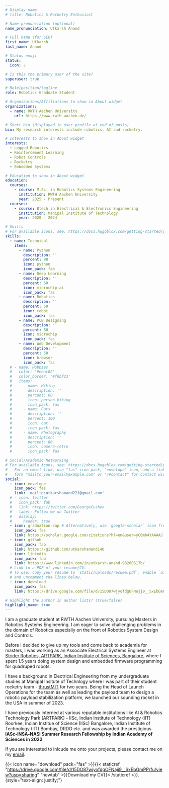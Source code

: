 ```yaml
---
# Display name
# title: Robotics & Rocketry Enthusiast

# Name pronunciation (optional)
name_pronunciation: Utkarsh Anand

# Full name (for SEO)
first_name: Utkarsh
last_name: Anand

# Status emoji
status:
  icon: ☕️

# Is this the primary user of the site?
superuser: true

# Role/position/tagline
role: Robotics Graduate Student

# Organizations/Affiliations to show in About widget
organizations:
  - name: RWTH Aachen University
    url: https://www.rwth-aachen.de/

# Short bio (displayed in user profile at end of posts)
bio: My research interests include robotics, AI and rocketry.

# Interests to show in About widget
interests:
  - Legged Robotics
  - Reinforcement Learning
  - Robot Controls
  - Rocketry
  - Embedded Systems

# Education to show in About widget
education:
  courses:
    - course: M.Sc. in Robotics Systems Engineering
      institution: RWTH Aachen University 
      year: 2025 - Present
  courses:
    - course: Btech in Electrical & Electronics Engineering
      institution: Manipal Institute of Technology
      year: 2020 - 2024

# Skills
# For available icons, see: https://docs.hugoblox.com/getting-started/page-builder/#icons
skills:
  - name: Technical
    items:
      - name: Python
        description: ''
        percent: 90
        icon: python
        icon_pack: fab
      - name: Deep Learning
        description: ''
        percent: 60
        icon: microchip-ai
        icon_pack: fas
      - name: Robotics
        description: ''
        percent: 60
        icon: robot
        icon_pack: fas
      - name: PCB Designing
        description: ''
        percent: 80
        icon: microchip
        icon_pack: fas
      - name: Web Development
        description: ''
        percent: 50
        icon: browser
        icon_pack: fas
  # - name: Hobbies
  #   color: '#eeac02'
  #   color_border: '#f0bf23'
  #   items:
  #     - name: Hiking
  #       description: ''
  #       percent: 60
  #       icon: person-hiking
  #       icon_pack: fas
  #     - name: Cats
  #       description: ''
  #       percent: 100
  #       icon: cat
  #       icon_pack: fas
  #     - name: Photography
  #       description: ''
  #       percent: 80
  #       icon: camera-retro
  #       icon_pack: fas

# Social/Academic Networking
# For available icons, see: https://docs.hugoblox.com/getting-started/page-builder/#icons
#   For an email link, use "fas" icon pack, "envelope" icon, and a link in the
#   form "mailto:your-email@example.com" or "/#contact" for contact widget.
social:
  - icon: envelope
    icon_pack: fas
    link: 'mailto:utkarshanand221@gmail.com'
  # - icon: twitter
  #   icon_pack: fab
  #   link: https://twitter.com/GeorgeCushen
  #   label: Follow me on Twitter
  #   display:
  #     header: true
  - icon: graduation-cap # Alternatively, use `google-scholar` icon from `ai` icon pack
    icon_pack: fas
    link: https://scholar.google.com/citations?hl=en&user=yC0mb4YAAAAJ
  - icon: github
    icon_pack: fab
    link: https://github.com/utkarshanand140
  - icon: linkedin
    icon_pack: fab
    link: https://www.linkedin.com/in/utkarsh-anand-93260617b/
  # Link to a PDF of your resume/CV.
  # To use: copy your resume to `static/uploads/resume.pdf`, enable `ai` icons in `params.yaml`,
  # and uncomment the lines below.
  - icon: download
    icon_pack: fas
    link: https://drive.google.com/file/d/15DO87wjyofdgOFNajj9__SxEbGmPPrfu/view?usp=sharing

# Highlight the author in author lists? (true/false)
highlight_name: true
---
```


I am a graduate student at RWTH Aachen University, pursuing Masters in Robotics Systems Engineering. I am eager to solve challenging problems in the domain of Robotics especially on the front of Robotics System Design and Controls. 

Before I decided to give up my tools and come back to academia for masters, I was working as an Associate Electrical Systems Engineer at [Strider Robotics, ARTPARK, Indian Institute of Sciences, Bangalore](https://www.strider-robotics.in/), where I spent 1.5 years doing system design and embedded firmware programming for quadruped robots. 

I have a background in Electrical Engineering from my undergraduate studies at Manipal Insitute of Technlogy where I was part of their student rocketry team - [thrustMIT](https://www.thrustmit.in/) for two years. Being the  Head of Launch Operations for the team as well as leading the payload team to design a robotic payload stabilization platform, we launched our sounding rocket in the USA in summer of 2023. 

I have previously interned at various reputable institutions like AI & Robotics Technology Park (ARTPARK) - IISc, Indian Institute of Technology (IIT) Roorkee, Indian Institue of Science (IISc) Bangalore, Indian Institute of Technology (IIT) Bombay, DRDO etc. and was awarded the prestigious **IASc‐INSA‐NASI Summer Research Fellowship by Indian Academy of Sciences in 2022**.

If you are interested to inlcude me onto your projects, please contact me on my [email](mailto:utkarshanand221@gmail.com).

{{< icon name="download" pack="fas" >}}{{< staticref "https://drive.google.com/file/d/15DO87wjyofdgOFNajj9__SxEbGmPPrfu/view?usp=sharing" "newtab" >}}Download my CV{{< /staticref >}}.
{style="text-align: justify;"}
